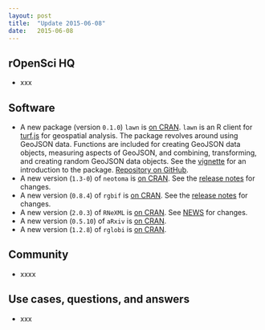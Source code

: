 ```yaml
---
layout: post
title:  "Update 2015-06-08"
date:   2015-06-08
---
```


## rOpenSci HQ

* xxx

## Software

* A new package (version `0.1.0`) `lawn` is [on CRAN](http://cran.rstudio.com/web/packages/lawn/). `lawn` is an R client for [turf.js](http://turfjs.org/) for geospatial analysis. The package revolves around using GeoJSON data. Functions are included for creating GeoJSON data objects, measuring aspects of GeoJSON, and combining, transforming, and creating random GeoJSON data objects. See the [vignette](http://cran.rstudio.com/web/packages/lawn/vignettes/lawn_vignette.html) for an introduction to the package. [Repository on GitHub](https://github.com/ropensci/lawn).
* A new version (`1.3-0`) of `neotoma` is [on CRAN](http://cran.rstudio.com/web/packages/neotoma/). See the [release notes](https://github.com/ropensci/neotoma/releases/tag/v1.3.0) for changes. 
* A new version (`0.8.4`) of `rgbif` is [on CRAN](http://cran.rstudio.com/web/packages/rgbif/). See the [release notes](https://github.com/ropensci/rgbif/releases/tag/v0.8.4) for changes.
* A new version (`2.0.3`) of `RNeXML` is [on CRAN](http://cran.rstudio.com/web/packages/RNeXML/). See [NEWS](http://cran.rstudio.com/web/packages/RNeXML/NEWS) for changes.
* A new version (`0.5.10`) of `aRxiv` is [on CRAN](http://cran.rstudio.com/web/packages/aRxiv/).
* A new version (`1.2.8`) of `rglobi` is [on CRAN](http://cran.rstudio.com/web/packages/rglobi/).

## Community

* xxxx

## Use cases, questions, and answers

* xxx
